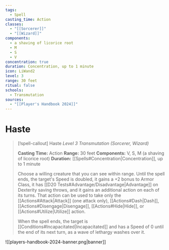 ```yaml
---
tags:
  - Spell
casting_time: Action
classes:
  - "[[Sorcerer]]"
  - "[[Wizard]]"
components:
  - a shaving of licorice root
  - M
  - S
  - V
concentration: true
duration: Concentration, up to 1 minute
icon: LiWand2
level: 3
range: 30 feet
ritual: false
schools:
  - Transmutation
sources:
  - "[[Player's Handbook 2024]]"
---
```


# Haste

>[!spell-callout] Haste
>_Level 3 Transmutation (Sorcerer, Wizard)_
>
>**Casting Time:** Action
>**Range:** 30 feet
>**Components:** V, S, M (a shaving of licorice root)
>**Duration:** [[Spells#Concentration\|Concentration]], up to 1 minute
>
>Choose a willing creature that you can see within range. Until the spell ends, the target's Speed is doubled, it gains a +2 bonus to Armor Class, it has [[D20 Tests#Advantage/Disadvantage\|Advantage]] on Dexterity saving throws, and it gains an additional action on each of its turns. That action can be used to take only the [[Actions#Attack\|Attack]] (one attack only), [[Actions#Dash\|Dash]], [[Actions#Disengage\|Disengage]], [[Actions#Hide\|Hide]], or [[Actions#Utilize\|Utilize]] action.
>
>When the spell ends, the target is [[Conditions#Incapacitated\|Incapacitated]] and has a Speed of 0 until the end of its next turn, as a wave of lethargy washes over it.


![[players-handbook-2024-banner.png|banner]]
